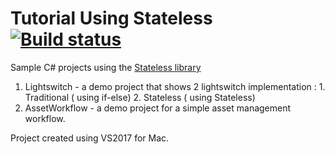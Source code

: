 # Tutorial Using Stateless [![Build status](https://ci.appveyor.com/api/projects/status/yfj1xf6qas5w614r?svg=true)](https://ci.appveyor.com/project/trashvin/tutorial-usingstateless)

Sample C# projects using the [Stateless library](https://github.com/dotnet-state-machine/stateless)
1. Lightswitch - a demo project that shows 2 lightswitch implementation : 1. Traditional ( using if-else) 2. Stateless ( using Stateless)
2. AssetWorkflow - a demo project for a simple asset management workflow.

Project created using VS2017 for Mac.
